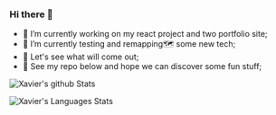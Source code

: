 ### Hi there 👋

- 🔭 I’m currently working on my react project and two portfolio site; 
- 🤖 I’m currently testing and remapping🗺️ some new tech;
- 🌋 Let's see what will come out;
- 📂 See my repo below and hope we can discover some fun stuff;

![Xavier's github Stats](https://github-readme-stats.vercel.app/api?username=Xavier-WW&theme=vision-friendly-dark&show_icons=true)

![Xavier's Languages Stats](https://github-readme-stats.vercel.app/api/top-langs/?username=Xavier-WW&theme=graywhite&layout=compact)

<!--
**Xavier-WW/Xavier-WW** is a ✨ _special_ ✨ repository because its `README.md` (this file) appears on your GitHub profile.

Here are some ideas to get you started:

- 🔭 I’m currently working on ...
- 🌱 I’m currently learning ...
- 👯 I’m looking to collaborate on ...
- 🤔 I’m looking for help with ...
- 💬 Ask me about ...
- 📫 How to reach me: ...
- 😄 Pronouns: ...
- ⚡ Fun fact: ...
-->
